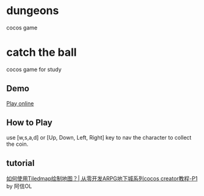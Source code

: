 # dungeons
cocos game

# catch the ball
cocos game for study

## Demo
[Play online](https://littlegauze.github.io/dungeons/build/web-mobile/)

## How to Play
 use [w,s,a,d] or [Up, Down, Left, Right] key to nav the character to collect the coin.
 
## tutorial
[如何使用Tiledmap绘制地图？| 从零开发ARPG地下城系列cocos creator教程-P1](https://www.bilibili.com/video/av94433721?spm_id_from=333.788.b_765f64657363.1)  by 阿信OL
